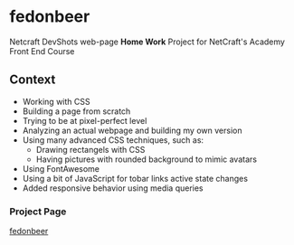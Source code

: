 # fedonbeer

Netcraft DevShots web-page **Home Work** Project for NetCraft's Academy Front End Course

## Context

* Working with CSS
* Building a page from scratch
* Trying to be at pixel-perfect level
* Analyzing an actual webpage and building my own version
* Using many advanced CSS techniques, such as:
	* Drawing rectangels with CSS
	* Having pictures with rounded background to mimic avatars
* Using FontAwesome
* Using a bit of JavaScript for tobar links active state changes
* Added responsive behavior using media queries

### Project Page

[fedonbeer](https://just2netcraft.github.io/fedonbeer/)
